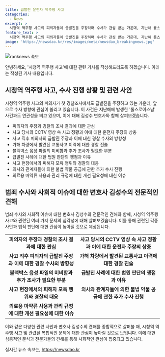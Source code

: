 ```yaml
---
title: 급발진 운전자 역주행 사고
categories:
  - News
excerpt: >
  시청역 역주행 사고의 피의자들이 급발진을 주장하며 수사가 관심 받는 가운데, 지난해 롤스로이스남 사건과 관련된 의사의 불법 약물 공급 사실이 드러났습니다. 김성수 변호사와의 인터뷰에서, 피의자와 가해 차량의 주장에 대한 의문점과 CCTV 영상에 대한 대목, 그리고 의료용 마약류 사용에 대한 관리 규정 등 다양한 사안에 대한 질문이 집중되었습니다. 현재 피의자에 대한 체포영장이 기각되면서 조사에 어려움이 예상되고 있으며, 법적 판단과 관련하여 인정된 사례가 적은 상황에서의 법원 판단, 그리고 병원과 관련된 추가 수사의 필요성에 대한 의견이 나왔습니다.
feature_text: >
  시청역 역주행 사고의 피의자들이 급발진을 주장하며 수사가 관심 받는 가운데, 지난해 롤스로이스남 사건과 관련된 의사의 불법 약물 공급 사실이 드러났습니다. 김성수 변호사와의 인터뷰에서, 피의자와 가해 차량의 주장에 대한 의문점과 CCTV 영상에 대한 대목, 그리고 의료용 마약류 사용에 대한 관리 규정 등 다양한 사안에 대한 질문이 집중되었습니다. 현재 피의자에 대한 체포영장이 기각되면서 조사에 어려움이 예상되고 있으며, 법적 판단과 관련하여 인정된 사례가 적은 상황에서의 법원 판단, 그리고 병원과 관련된 추가 수사의 필요성에 대한 의견이 나왔습니다.
image: 'https://newsdao.kr/res/images/meta/newsdao_breakingnews.jpg'
---
```


<p><img src="https://newsdao.kr/res/images/meta/newsdao_breakingnews.jpg" alt="ranknews 속보" /></p>

<p>안녕하세요, '시청역 역주행 사고'에 대한 관련 기사를 작성해드리도록 하겠습니다. 아래는 작성된 기사 내용입니다.</p>

<h2 data-ke-size="size26">시청역 역주행 사고, 수사 진행 상황 및 관련 사안</h2>

<p data-ke-size="size16">시청역 역주행 사고의 피의자가 첫 경찰조사에서도 급발진을 주장하고 있는 가운데, 앞으로 수사 방향에 관심이 쏠리고 있습니다. 이 사건은 지난해에 발생한 '롤스로이스남' 사건과도 연관성을 띄고 있으며, 이에 대해 김성수 변호사와 함께 살펴보겠습니다.</p>

<ul>
  <li>피의자의 주장과 경찰의 조사 결과에 대한 관심</li>
  <li>사고 당시의 CCTV 영상 속 사고 정황과 이에 대한 운전자 주장의 상충</li>
  <li>사고 직후 피의자의 급발진 주장과 이에 대한 경찰 수사의 방향성</li>
  <li>가해 차량에서 발견된 교통사고 이력에 대한 경찰 진술</li>
  <li>블랙박스 음성 파일의 미비함과 추가 조사가 필요한 부분</li>
  <li>급발진 사례에 대한 법원 판단의 쟁점과 이유</li>
  <li>사고 현장에서의 피해자 모욕 행위와 경찰의 대응</li>
  <li>의사와 관계자들에 의한 불법 약물 공급에 관한 추가 수사 진행</li>
  <li>의료용 마약류 사용과 관리 규정에 대한 개선 필요성에 대한 이슈</li>
</ul>

<h2 data-ke-size="size26">범죄 수사와 사회적 이슈에 대한 변호사 김성수의 전문적인 견해</h2>

<p data-ke-size="size16">범죄 수사와 사회적 이슈에 대한 변호사 김성수의 전문적인 견해와 함께, 시청역 역주행 사고와 관련된 여러 가지 문제의 심각성에 대해 살펴보겠습니다. 이를 통해 관련된 각종 사안과 법적 판단에 대한 관심이 높아질 것으로 예상됩니다.</p>

<table>
  <tr>
    <td style="text-align: center; height: 17px;"><b>피의자의 주장과 경찰의 조사 결과에 대한 관심</b></td>
    <td style="text-align: center; height: 17px;"><b>사고 당시의 CCTV 영상 속 사고 정황과 이에 대한 운전자 주장의 상충</b></td>
  </tr>
  <tr>
    <td style="text-align: center; height: 17px;"><b>사고 직후 피의자의 급발진 주장과 이에 대한 경찰 수사의 방향성</b></td>
    <td style="text-align: center; height: 17px;"><b>가해 차량에서 발견된 교통사고 이력에 대한 경찰 진술</b></td>
  </tr>
  <tr>
    <td style="text-align: center; height: 17px;"><b>블랙박스 음성 파일의 미비함과 추가 조사가 필요한 부분</b></td>
    <td style="text-align: center; height: 17px;"><b>급발진 사례에 대한 법원 판단의 쟁점과 이유</b></td>
  </tr>
  <tr>
    <td style="text-align: center; height: 17px;"><b>사고 현장에서의 피해자 모욕 행위와 경찰의 대응</b></td>
    <td style="text-align: center; height: 17px;"><b>의사와 관계자들에 의한 불법 약물 공급에 관한 추가 수사 진행</b></td>
  </tr>
  <tr>
    <td style="text-align: center; height: 17px;"><b>의료용 마약류 사용과 관리 규정에 대한 개선 필요성에 대한 이슈</b></td>
  </tr>
</table>

<p>이와 같은 다양한 관련 사안과 변호사 김성수의 견해를 종합적으로 살펴볼 때, 시청역 역주행 사고 및 관련된 복합적인 문제에 대한 관심이 높아질 것으로 보입니다. 이에 대한 심층적인 분석과 전문가들의 견해를 통해 사회적인 관심이 집중되고 있습니다.</p>
실시간 뉴스 속보는, <a href="https://newsdao.kr" rel="dofollow">https://newsdao.kr</a>


